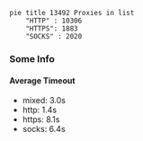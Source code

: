 
```mermaid
pie title 13492 Proxies in list
    "HTTP" : 10306
    "HTTPS": 1883
    "SOCKS" : 2020
```

### Some Info
#### Average Timeout

- mixed: 3.0s
- http: 1.4s
- https: 8.1s
- socks: 6.4s